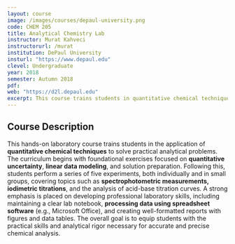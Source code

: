 ```yaml
---
layout: course
image: /images/courses/depaul-university.png
code: CHEM 205
title: Analytical Chemistry Lab
instructor: Murat Kahveci
instructorurl: /murat
institution: DePaul University
insturl: "https://www.depaul.edu"
clevel: Undergraduate
year: 2018
semester: Autumn 2018
pdf:
web: "https://d2l.depaul.edu"
excerpt: This course trains students in quantitative chemical techniques for practical analysis, with a focus on uncertainty, titrations, and data processing.
---
```


## Course Description
This hands-on laboratory course trains students in the application of **quantitative chemical techniques** to solve practical analytical problems. The curriculum begins with foundational exercises focused on **quantitative uncertainty**, **linear data modeling**, and solution preparation. Following this, students perform a series of five experiments, both individually and in small groups, covering topics such as **spectrophotometric measurements, iodimetric titrations**, and the analysis of acid-base titration curves. A strong emphasis is placed on developing professional laboratory skills, including maintaining a clear lab notebook, **processing data using spreadsheet software** (e.g., Microsoft Office), and creating well-formatted reports with figures and data tables. The overall goal is to equip students with the practical skills and analytical rigor necessary for accurate and precise chemical analysis.